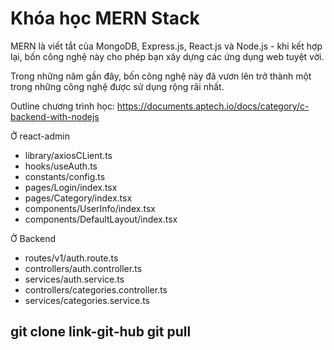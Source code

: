 # Khóa học MERN Stack

MERN là viết tắt của MongoDB, Express.js, React.js và Node.js - khi kết hợp lại, bốn công nghệ này cho phép bạn xây dựng các ứng dụng web tuyệt vời.

Trong những năm gần đây, bốn công nghệ này đã vươn lên trở thành một trong những công nghệ được sử dụng rộng rãi nhất.

Outline chương trình học: https://documents.aptech.io/docs/category/c-backend-with-nodejs


Ở react-admin

- library/axiosCLient.ts
- hooks/useAuth.ts
- constants/config.ts
- pages/Login/index.tsx
- pages/Category/index.tsx
- components/UserInfo/index.tsx
- components/DefaultLayout/index.tsx

Ở Backend

- routes/v1/auth.route.ts
- controllers/auth.controller.ts
- services/auth.service.ts
- controllers/categories.controller.ts
- services/categories.service.ts

git clone link-git-hub
git pull
- 